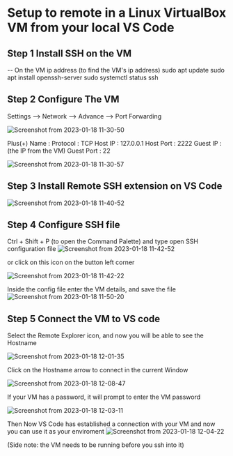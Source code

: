 # Setup to remote in a Linux VirtualBox VM from your local VS Code



<h2> Step 1 Install SSH on the VM </h2>  

-- On the VM
ip address (to find the VM's ip address)
sudo apt update
sudo apt install openssh-server 
sudo systemctl status ssh 

<h2> Step 2 Configure The VM </h2> 

Settings --> Network --> Advance --> Port Forwarding 

![Screenshot from 2023-01-18 11-30-50](https://user-images.githubusercontent.com/105382530/213265197-d38aa296-c039-4049-ab41-b6577b239463.png)

Plus(+) 
Name :
Protocol : TCP
Host IP : 127.0.0.1 
Host Port : 2222
Guest IP : (the IP from the VM) 
Guest Port : 22

![Screenshot from 2023-01-18 11-30-57](https://user-images.githubusercontent.com/105382530/213265086-20197cfe-39a7-4e4a-9627-f5e6edc1ed03.png)


<h2> Step 3 Install Remote SSH extension on VS Code </h2> 

![Screenshot from 2023-01-18 11-40-52](https://user-images.githubusercontent.com/105382530/213266726-176d7116-8ed3-4ee4-9901-176e74bb174c.png)

<h2> Step 4 Configure SSH file </h2> 

Ctrl + Shift + P (to open the Command Palette) and type open SSH configuration file 
![Screenshot from 2023-01-18 11-42-52](https://user-images.githubusercontent.com/105382530/213267262-7494c123-ffa5-4eb5-b755-46a7821855a5.png)

or click on this icon on the button left corner 

![Screenshot from 2023-01-18 11-42-22](https://user-images.githubusercontent.com/105382530/213268191-0bdb2457-469a-4ffa-ba0f-6a149acd28ec.png)

Inside the config file enter the VM details, and save the file
![Screenshot from 2023-01-18 11-50-20](https://user-images.githubusercontent.com/105382530/213268645-c8ed008d-5a95-4aef-8281-90fa92e2d164.png)

<h2> Step 5 Connect the VM to VS code </h2> 

Select the Remote Explorer icon, and now you will be able to see the Hostname

![Screenshot from 2023-01-18 12-01-35](https://user-images.githubusercontent.com/105382530/213270820-3d6a2ecf-e68f-4fd1-810c-e69ccf44a8df.png)

Click on the Hostname arrow to connect in the current Window

![Screenshot from 2023-01-18 12-08-47](https://user-images.githubusercontent.com/105382530/213272198-a0cfcb21-d8ad-4958-9581-059c65393cd8.png)


If your VM has a password, it will prompt to enter the VM password

![Screenshot from 2023-01-18 12-03-11](https://user-images.githubusercontent.com/105382530/213271480-60a9d84d-13c9-4a18-8178-de1a7556d4d0.png)


Then Now VS Code has established a connection with your VM and now you can use it as your enviroment 
![Screenshot from 2023-01-18 12-04-22](https://user-images.githubusercontent.com/105382530/213271456-81cdf585-3179-4f09-827e-b73e6dc37bdd.png)

(Side note: the VM needs to be running before you ssh into it) 




